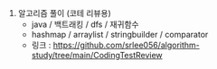 1. 알고리즘 풀이 (코테 리뷰용)
   - java / 백트래킹 / dfs / 재귀함수
   - hashmap / arraylist / stringbuilder / comparator
   - 링크 : <https://github.com/srlee056/algorithm-study/tree/main/CodingTestReview>
